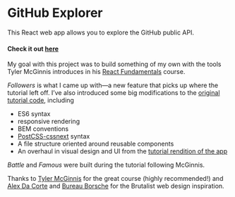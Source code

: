 GitHub Explorer
==

This React web app allows you to explore the GitHub public API.

#### Check it out [here](https://react-scratch-uk.firebaseapp.com/)


My goal with this project was to build something of my own with the tools Tyler McGinnis introduces in his [React Fundamentals](https://tylermcginnis.com/courses/react-fundamentals/) course.

_Followers_ is what I came up with—a new feature that picks up where the tutorial left off.
I’ve also introduced some big modifications to the [original tutorial code](https://github.com/tylermcginnis/react-fundamentals/), including
* ES6 syntax
* responsive rendering
* BEM conventions
* [PostCSS-cssnext](http://cssnext.io/) syntax
* A file structure oriented around reusable components
* An overhaul in visual design and UI from the [tutorial rendition of the app](https://rt-react-fundamentals.firebaseapp.com/)

_Battle_ and _Famous_ were built during the tutorial following McGinnis.

Thanks to [Tyler McGinnis](https://twitter.com/tylermcginnis) for the great course (highly recommended!) and [Alex Da Corte](http://alexdacorte.com/) and [Bureau Borsche](http://bureauborsche.com/projects/balenciaga?b=slide) for the Brutalist web design inspiration.
